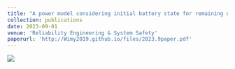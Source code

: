 ```yaml
---
title: "A power model considering initial battery state for remaining useful life prediction of lithium-ion batteries"
collection: publications
date: 2023-09-01
venue: 'Reliability Engineering & System Safety'
paperurl: 'http://Wimy2019.github.io/files/2023.9paper.pdf'
---
```

![](http://Wimy2019.github.io/images/2023.9paper.png)
